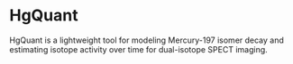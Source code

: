 # HgQuant
HgQuant is a lightweight tool for modeling Mercury-197 isomer decay and estimating isotope activity over time for dual-isotope SPECT imaging.
